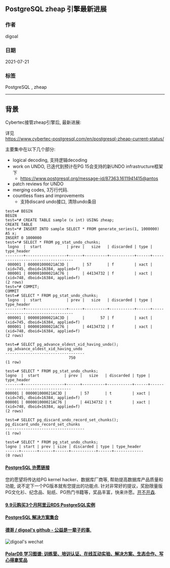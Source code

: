 ## PostgreSQL zheap 引擎最新进展  
  
### 作者  
digoal  
  
### 日期  
2021-07-21   
  
### 标签  
PostgreSQL , zheap   
  
----  
  
## 背景  
Cybertec接管zheap引擎后, 最新进展:   
  
详见  
https://www.cybertec-postgresql.com/en/postgresql-zheap-current-status/  
  
主要集中在以下几个部分:  
- logical decoding, 支持逻辑decoding  
- work on UNDO, 已迭代到预计在PG 15会支持的新UNDO infrastructure框架下  
    - https://www.postgresql.org/message-id/87363.1611941415@antos  
- patch reviews for UNDO  
- merging codes, 3万行代码.  
- countless fixes and improvements  
    - 支持discard undo接口, 清除undo条目  
  
```  
test=# BEGIN  
BEGIN  
test=*# CREATE TABLE sample (x int) USING zheap;  
CREATE TABLE  
test=*# INSERT INTO sample SELECT * FROM generate_series(1, 1000000) AS x;  
INSERT 0 1000000  
test=*# SELECT * FROM pg_stat_undo_chunks;  
 logno  |  start           | prev |   size   | discarded | type |  type_header   
--------+------------------+------+----------+-----------+------+-----------------------------------  
 000001 | 000001000021AC3D |      | 57       | f         | xact | (xid=745, dboid=16384, applied=f)  
 000001 | 000001000021AC76 |      | 44134732 | f         | xact | (xid=748, dboid=16384, applied=f)  
(2 rows)  
test=*# COMMIT;  
COMMIT  
test=# SELECT * FROM pg_stat_undo_chunks;  
 logno  |  start           | prev |   size   | discarded | type |  type_header   
--------+------------------+------+----------+-----------+------+-----------------------------------  
 000001 | 000001000021AC3D |      |       57 | f         | xact | (xid=745, dboid=16384, applied=f)  
 000001 | 000001000021AC76 |      | 44134732 | f         | xact | (xid=748, dboid=16384, applied=f)  
(2 rows)  
  
test=# SELECT pg_advance_oldest_xid_having_undo();  
 pg_advance_oldest_xid_having_undo  
-----------------------------------  
                            750  
(1 row)  
   
test=# SELECT * FROM pg_stat_undo_chunks;  
logno  |  start           | prev |   size   | discarded | type |        type_header  
-------+------------------+------+----------+-----------+------+-----------------------------------  
000001 | 000001000021AC3D |      | 57       | t         | xact | (xid=745, dboid=16384, applied=f)  
000001 | 000001000021AC76 |      | 44134732 | t         | xact | (xid=748, dboid=16384, applied=f)  
(2 rows)  
   
test=# SELECT pg_discard_undo_record_set_chunks();  
pg_discard_undo_record_set_chunks  
-----------------------------------  
(1 row)  
   
test=# SELECT * FROM pg_stat_undo_chunks;  
logno | start | prev | size | discarded | type | type_header  
------+-------+------+------+-----------+------+-------------  
(0 rows)  
```  
    
  
#### [PostgreSQL 许愿链接](https://github.com/digoal/blog/issues/76 "269ac3d1c492e938c0191101c7238216")
您的愿望将传达给PG kernel hacker、数据库厂商等, 帮助提高数据库产品质量和功能, 说不定下一个PG版本就有您提出的功能点. 针对非常好的提议，奖励限量版PG文化衫、纪念品、贴纸、PG热门书籍等，奖品丰富，快来许愿。[开不开森](https://github.com/digoal/blog/issues/76 "269ac3d1c492e938c0191101c7238216").  
  
  
#### [9.9元购买3个月阿里云RDS PostgreSQL实例](https://www.aliyun.com/database/postgresqlactivity "57258f76c37864c6e6d23383d05714ea")
  
  
#### [PostgreSQL 解决方案集合](https://yq.aliyun.com/topic/118 "40cff096e9ed7122c512b35d8561d9c8")
  
  
#### [德哥 / digoal's github - 公益是一辈子的事.](https://github.com/digoal/blog/blob/master/README.md "22709685feb7cab07d30f30387f0a9ae")
  
  
![digoal's wechat](../pic/digoal_weixin.jpg "f7ad92eeba24523fd47a6e1a0e691b59")
  
  
#### [PolarDB 学习图谱: 训练营、培训认证、在线互动实验、解决方案、生态合作、写心得拿奖品](https://www.aliyun.com/database/openpolardb/activity "8642f60e04ed0c814bf9cb9677976bd4")
  
